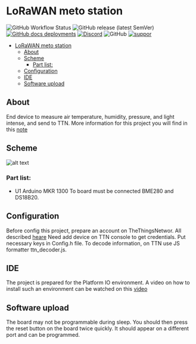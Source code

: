 # LoRaWAN meto station

![GitHub Workflow Status](https://img.shields.io/github/actions/workflow/status/InzynierDomu/LoRaWAN_meto_station/main.yml?logo=github&style=flat-square)
![GitHub release (latest SemVer)](https://img.shields.io/github/v/release/InzynierDomu/LoRaWAN_meto_station?style=flat-square)
<a href="https://inzynierdomu.github.io/LoRaWAN_meto_station/">![GitHub docs deployments](https://img.shields.io/github/deployments/InzynierDomu/LoRaWAN_meto_station/github-pages?label=docs&logo=BookStack&logoColor=white&style=flat-square)</a>
<a href="https://discord.gg/KmW6mHdg">![Discord](https://img.shields.io/discord/815929748882587688?logo=discord&logoColor=green&style=flat-square)</a>
![GitHub](https://img.shields.io/github/license/InzynierDomu/LoRaWAN_meto_station?style=flat-square)
<a href="https://tipo.live/p/inzynierdomu">![suppor](https://img.shields.io/badge/support-tipo.live-yellow?style=flat-square)</a>

- [LoRaWAN meto station](#lorawan-meto-station)
  - [About](#about)
  - [Scheme](#scheme)
    - [Part list:](#part-list)
  - [Configuration](#configuration)
  - [IDE](#ide)
  - [Software upload](#software-upload)

## About
End device to measure air temperature, humidity, pressure, and light intense, and send to TTN. More information for this project you will find in this [note](http://www.inzynierdomu.pl/lora-i-lorawan-czesc-3/)
## Scheme
![alt text](http://www.inzynierdomu.pl/wp-content/uploads/2020/12/schemat_mkr_meteo.png)
### Part list:
* U1 Arduino MKR 1300
To board must be connected BME280 and DS18B20. 
## Configuration
Before config this project, prepare an account on TheThingsNetwor. All described [heare](http://www.inzynierdomu.pl/lora-i-lorawan-czesc-2/)
Need add device on TTN console to get credentials. Put necessary keys in Config.h file.
To decode information, on TTN use JS formatter ttn_decoder.js.
## IDE
The project is prepared for the Platform IO environment. A video on how to install such an environment can be watched on this [video](https://youtu.be/Em9NuebT2Kc)
## Software upload 
The board may not be programmable during sleep. You should then press the reset button on the board twice quickly. It should appear on a different port and can be programmed.
